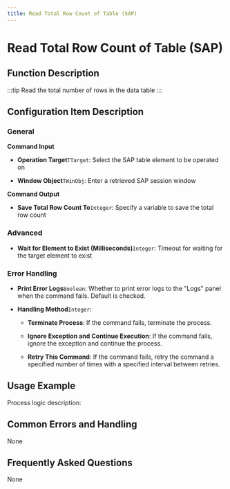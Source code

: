 ```yaml
---
title: Read Total Row Count of Table (SAP)
---
```


# Read Total Row Count of Table (SAP)

## Function Description

:::tip 
Read the total number of rows in the data table
:::

## Configuration Item Description

### General

**Command Input**

- **Operation Target**`TTarget`: Select the SAP table element to be operated on

- **Window Object**`TWinObj`: Enter a retrieved SAP session window


**Command Output**

- **Save Total Row Count To**`Integer`: Specify a variable to save the total row count

### Advanced

- **Wait for Element to Exist (Milliseconds)**`Integer`: Timeout for waiting for the target element to exist


### Error Handling

- **Print Error Logs**`Boolean`: Whether to print error logs to the "Logs" panel when the command fails. Default is checked. 

- **Handling Method**`Integer`:

    - **Terminate Process**: If the command fails, terminate the process.

    - **Ignore Exception and Continue Execution**: If the command fails, ignore the exception and continue the process.

    - **Retry This Command**: If the command fails, retry the command a specified number of times with a specified interval between retries.

## Usage Example

Process logic description:

## Common Errors and Handling

None

## Frequently Asked Questions

None

